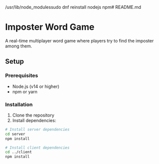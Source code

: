 /usr/lib/node_modulessudo dnf reinstall nodejs npm# README.md

# Imposter Word Game

A real-time multiplayer word game where players try to find the imposter among them.

## Setup

### Prerequisites
- Node.js (v14 or higher)
- npm or yarn

### Installation

1. Clone the repository
2. Install dependencies:

```bash
# Install server dependencies
cd server
npm install

# Install client dependencies
cd ../client
npm install